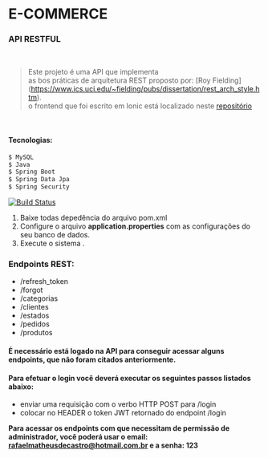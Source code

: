 # E-COMMERCE 

### API RESTFUL

</br>

> Este projeto é uma API que implementa </br>
> as bos práticas de arquitetura REST proposto por: [Roy Fielding] (https://www.ics.uci.edu/~fielding/pubs/dissertation/rest_arch_style.htm). </br>
> o frontend que foi escrito em Ionic está localizado neste [repositório](https://github.com/RafaelMatheus/veste-bem-frontend.git)</br>
</br>


#### Tecnologias:
```sh
$ MySQL
$ Java
$ Spring Boot
$ Spring Data Jpa
$ Spring Security
```

[![Build Status](https://travis-ci.org/joemccann/dillinger.svg?branch=master)](https://travis-ci.org/joemccann/dillinger)

1. Baixe todas depedência do arquivo pom.xml
2. Configure o arquivo **application.properties** com as configurações do seu banco de dados.
3. Execute o sistema .

### Endpoints REST:
* /refresh_token
* /forgot
* /categorias
* /clientes
* /estados
* /pedidos
* /produtos

#### É necessário está logado na API para conseguir acessar alguns endpoints, que não foram citados anteriormente.
#### Para efetuar o login você deverá executar os seguintes passos listados abaixo: 

* enviar uma requisição com o verbo HTTP POST para /login
* colocar no HEADER o token JWT retornado do endpoint /login

**Para acessar os endpoints com que necessitam de permissão de administrador, você poderá usar o email: rafaelmatheusdecastro@hotmail.com.br e a senha: 123**

